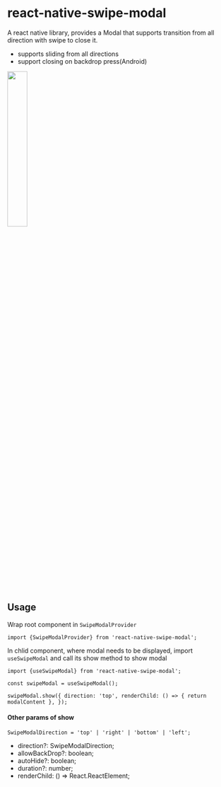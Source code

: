 # react-native-swipe-modal
A react native library, provides a Modal that supports transition from all direction with swipe to close it.

- supports sliding from all directions
- support closing on backdrop press(Android)


<img src='https://user-images.githubusercontent.com/32536287/206968597-c0ef2d90-f476-4415-9730-79fc44d71cde.gif' width='30%'/>





## Usage

Wrap root component in `SwipeModalProvider` 

`import {SwipeModalProvider} from 'react-native-swipe-modal';`



In chlid component, where modal needs to be displayed, import `useSwipeModal` and call its show method to show modal

`import {useSwipeModal} from 'react-native-swipe-modal';`


`const swipeModal = useSwipeModal();`

`swipeModal.show({
  direction: 'top',
  renderChild: () => {
    return modalContent
  },
});`


#### Other params of show 

`SwipeModalDirection = 'top' | 'right' | 'bottom' | 'left';`

- direction?: SwipeModalDirection;
- allowBackDrop?: boolean;
- autoHide?: boolean;
- duration?: number;
- renderChild: () => React.ReactElement;




